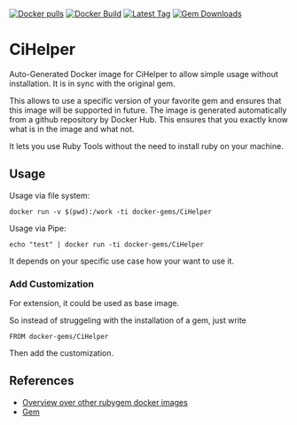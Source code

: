 [![Docker pulls](https://img.shields.io/docker/pulls/rubygem/CiHelper.svg)](https://hub.docker.com/r/rubygem/CiHelper/)
[![Docker Build](https://img.shields.io/docker/automated/rubygem/CiHelper.svg)](https://hub.docker.com/r/rubygem/CiHelper/)
[![Latest Tag](https://img.shields.io/github/tag/docker-rubygem/CiHelper.svg)](https://hub.docker.com/r/rubygem/CiHelper/)
[![Gem Downloads](https://img.shields.io/gem/dt/CiHelper.svg)](https://rubygems.org/gems/CiHelper/)
# CiHelper

Auto-Generated Docker image for CiHelper to allow simple usage without installation.
It is in sync with the original gem.

This allows to use a specific version of your favorite gem and ensures that this image will be supported in future.
The image is generated automatically from a github repository by Docker Hub.
This ensures that you exactly know what is in the image and what not.

It lets you use Ruby Tools without the need to install ruby on your machine.

## Usage

Usage via file system:

`docker run -v $(pwd):/work -ti docker-gems/CiHelper`

Usage via Pipe:

`echo "test" | docker run -ti docker-gems/CiHelper`

It depends on your specific use case how your want to use it.

### Add Customization

For extension, it could be used as base image.

So instead of struggeling with the installation of a gem, just write

`FROM docker-gems/CiHelper`

Then add the customization.

## References

 - [Overview over other rubygem docker images](https://github.com/thinkbot/docker-rubygem)
 - [Gem](https://rubygems.org/gems/CiHelper/)
